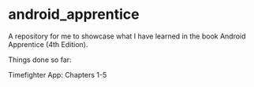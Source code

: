 # android_apprentice



A repository for me to showcase what I have learned in the book Android Apprentice (4th Edition).

Things done so far: 

Timefighter App: Chapters 1-5
